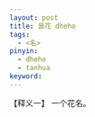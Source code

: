 ```yaml
---     
layout: post    
title: 昙花 dheho      
tags:    
  - <名>     
pinyin:       
  - dheho    
  - tanhua      
keyword:     
---    
```


【释义一】 一个花名。    


